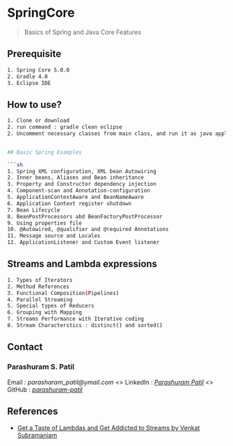 # SpringCore
> Basics of Spring and Java Core Features

## Prerequisite

```sh
1. Spring Core 5.0.0
2. Gradle 4.0
3. Eclipse IDE
```

## How to use?
```sh
1. Clone or download
2. run command : gradle clean eclipse
2. Uncomment necessary classes from main class, and run it as java application


## Basic Spring Examples 

```sh
1. Spring XML configuration, XML bean Autowiring
2. Inner beans, Aliases and Bean inheritance
3. Property and Constructor dependency injection
4. Component-scan and Annotation-configuration
5. ApplicationContextAware and BeanNameAware
6. Application Context register shutdown
7. Bean Lifecycle 
8. BeanPostProcessors abd BeanFactoryPostProcessor
9. Using properties file
10. @Autowired, @qualifier and @required Annotations
11. Message source and Locales
12. ApplicationListener and Custom Event listener
```

## Streams and Lambda expressions 

```sh
1. Types of Iterators
2. Method References
3. Functional Composition(Pipelines)
4. Parallel Streaming
5. Special types of Reducers 
6. Grouping with Mapping
7. Streams Performance with Iterative coding 
8. Stream Characterstics : distinct() and sorted()
```

## Contact

### Parashuram S. Patil
Email    : _parasharam_patil@ymail.com_ <>
LinkedIn : _[Parashuram Patil](https://www.linkedin.com/in/parashuram-patil-aa0b6288/)_ <>
GitHub   : _[parashuram-patil](https://github.com/parashuram-patil)_


## References

* [Get a Taste of Lambdas and Get Addicted to Streams by Venkat Subramaniam](https://www.youtube.com/watch?v=1OpAgZvYXLQ)